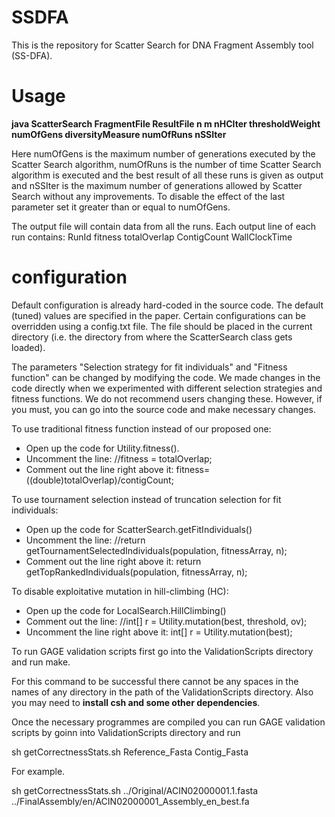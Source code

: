 # SSDFA  
This is the repository for Scatter Search for DNA Fragment Assembly tool (SS-DFA).

# Usage
**java ScatterSearch FragmentFile ResultFile n m nHCIter thresholdWeight numOfGens diversityMeasure numOfRuns nSSIter**

Here numOfGens is the maximum number of generations executed by the Scatter Search algorithm, numOfRuns is the number of time Scatter Search algorithm is executed and the best result of all these runs is given as output and nSSIter is the maximum number of generations allowed by Scatter Search without any improvements. 
To disable the effect of the last parameter set it greater than or equal to numOfGens.

The output file will contain data from all the runs. Each output line of each run  contains:
RunId fitness totalOverlap ContigCount WallClockTime

# configuration
Default configuration is already hard-coded in the source code. The default (tuned) values are specified in the paper. Certain configurations can be overridden using a config.txt file. The file should be placed in the current directory (i.e. the directory from where the ScatterSearch class gets loaded).

The parameters "Selection strategy for fit individuals" and "Fitness function" can be changed by modifying the code. We made changes in the code directly when we experimented with different selection strategies and fitness functions. We do not recommend users changing these. However, if you must, you can go into the source code and make necessary changes.

To use traditional fitness function instead of our proposed one:
- Open up the code for Utility.fitness().
- Uncomment the line: //fitness = totalOverlap;
- Comment out the line right above it: fitness=((double)totalOverlap)/contigCount;

To use tournament selection instead of truncation selection for fit individuals:
- Open up the code for ScatterSearch.getFitIndividuals()
- Uncomment the line: //return getTournamentSelectedIndividuals(population, fitnessArray, n);
- Comment out the line right above it: return getTopRankedIndividuals(population, fitnessArray, n);

To disable exploitative mutation in hill-climbing (HC):
- Open up the code for LocalSearch.HillClimbing()
- Comment out the line: //int[] r = Utility.mutation(best, threshold, ov);
- Uncomment the line right above it: int[] r = Utility.mutation(best);

To run GAGE validation scripts first go into the ValidationScripts directory and run make. 

For this command to be successful there cannot be any spaces in the names of any directory in the path of the ValidationScripts directory. Also you may need to **install csh and some other dependencies**. 

Once the necessary programmes are compiled you can run GAGE validation scripts by goinn into ValidationScripts directory and run

sh getCorrectnessStats.sh Reference_Fasta Contig_Fasta

For example.

sh getCorrectnessStats.sh ../Original/ACIN02000001.1.fasta ../FinalAssembly/en/ACIN02000001_Assembly_en_best.fa

